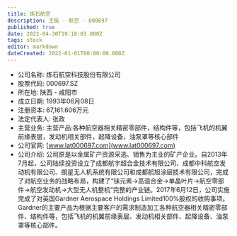 ```yaml
---
title: 炼石航空
description: 主板 - 航空 - 000697
published: true
date: 2022-04-30T19:18:03.000Z
tags: stock
editor: markdown
dateCreated: 2022-01-01T00:00:00.000Z
---
```


- 公司名称: 炼石航空科技股份有限公司
- 股票代码: 000697.SZ
- 所在地: 陕西 - 咸阳市
- 成立日期: 1993年06月08日
- 注册资本: 67,161.606万元
- 法定代表人: 张政
- 主营业务: 主营产品:各种航空器相关精密零部件，结构件等，包括飞机的机翼前缘表层，发动机相关部件，起降设备，油泵罩等核心部件
- 公司官网: [www.lat000697.com](www.lat000697.com)
- 公司介绍: 公司原是以金属矿产资源采选、销售为主业的矿产企业。自2013年7月起，公司陆续投资设立了成都航宇超合金技术有限公司、成都中科航空发动机有限公司、朗星无人机系统有限公司和成都航旭涂层技术有限公司，完成了对航空业务的战略布局，构建了“铼元素→高温合金→单晶叶片→航空零部件→航空发动机→大型无人机整机”完整的产业链。2017年6月12日，公司实施完成了对英国Gardner Aerospace Holdings Limited100%股权的收购事项。Gardner的主要产品为根据主要客户的需求制造加工各种航空器相关精密零部件、结构件等，包括飞机的机翼前缘表层、发动机相关部件、起降设备、油泵罩等核心部件。


